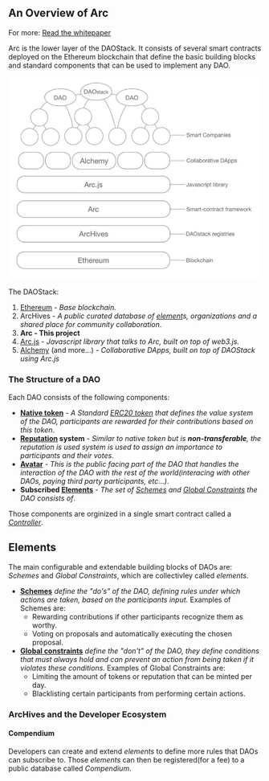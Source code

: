 ## An Overview of Arc

For more: [Read the whitepaper](https://github.com/daostack/daostack/blob/master/docs/DAOstack%20White%20Paper%20V1.0.pdf)

Arc is the lower layer of the DAOStack. It consists of several smart contracts deployed on the Ethereum blockchain that define the basic building blocks and standard components that can be used to implement any DAO.

![The DAOStack](images/the-dao-stack.png)

The DAOStack:
1. [Ethereum](https://www.ethereum.org/) - *Base blockchain.*
2. ArcHives - *A public curated database of [element](#elements)s, organizations and a shared place for community collaboration*.
3. **Arc - This project**
4. [Arc.js](https://github.com/daostack/arc-js) - *Javascript library that talks to Arc, built on top of web3.js.*
5. [Alchemy](https://github.com/daostack/Alchemy-Aurelia) (and more...) - *Collaborative DApps, built on top of DAOStack using Arc.js*

### The Structure of a DAO

Each DAO consists of the following components:

* **[Native token](ref/controller/DAOToken.md)** - *A Standard [ERC20 token](https://theethereum.wiki/w/index.php/ERC20_Token_Standard) that defines the value system of the DAO, participants are rewarded for their contributions based on this token*.
* **[Reputation](ref/controller/Reputation.md) system** - *Similar to native token but is **non-transferable**, the reputation is used system is used to assign an importance to participants and their votes*.
* **[Avatar](ref/controller/Avatar.md)** - *This is the public facing part of the DAO that handles the interaction of the DAO with the rest of the world(interacing with other DAOs, paying third party participants, etc...)*.
* **Subscribed [Elements](#elements)** - *The set of [Schemes](ref/universalScheme/UniversalSchemeInterface.md) and [Global Constraints](ref/globalConstraints/GlobalConstraintInterface.md) the DAO consists of*.

Those components are orginized in a single smart contract called a *[Controller](Controller)*.

## Elements

The main configurable and extendable building blocks of DAOs are: *Schemes* and *Global Constraints*, which are collectivley called *elements*.
* **[Schemes](ref/universalScheme/UniversalSchemeInterface.md)** *define the "do's" of the DAO, defining rules under which actions are taken, based on the participants input.* Examples of Schemes are:
    * Rewarding contributions if other participants recognize them as worthy.
    * Voting on proposals and automatically executing the chosen proposal.
* **[Global constraints](ref/globalConstraints/GlobalConstraintInterface.md)** *define the "don't" of the DAO, they define conditions that must always hold and can prevent an action from being taken if it violates these conditions.* Examples of Global Constraints are:
    * Limiting the amount of tokens or reputation that can be minted per day.
    * Blacklisting certain participants from performing certain actions.

### ArcHives and the Developer Ecosystem

#### Compendium

Developers can create and extend *elements* to define more rules that DAOs can subscribe to. 
Those *elements* can then be registered(for a fee) to a public database called *Compendium*.